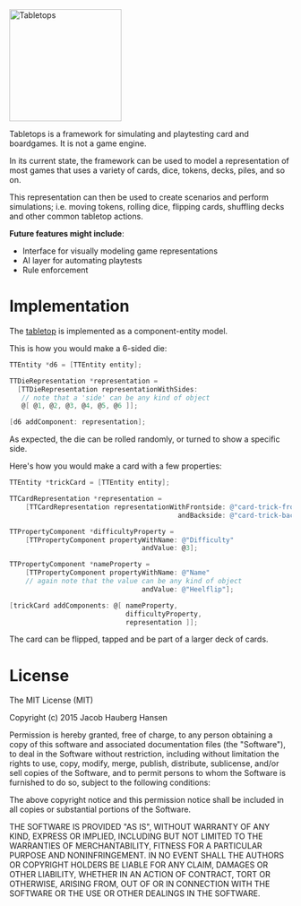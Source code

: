 <img width="200" src="https://rawgit.com/jhauberg/Tabletops/master/logo.svg" alt="Tabletops">

Tabletops is a framework for simulating and playtesting card and boardgames. It is not a game engine.

In its current state, the framework can be used to model a representation of most games that uses a variety of cards, dice, tokens, decks, piles, and so on.

This representation can then be used to create scenarios and perform simulations; i.e. moving tokens, rolling dice, flipping cards, shuffling decks and other common tabletop actions.

**Future features might include**:

  * Interface for visually modeling game representations
  * AI layer for automating playtests
  * Rule enforcement

# Implementation

The [tabletop](https://github.com/jhauberg/Tabletops/tree/master/tabletop) is implemented as a component-entity model.

This is how you would make a 6-sided die:

```objective-c
TTEntity *d6 = [TTEntity entity];

TTDieRepresentation *representation =
  [TTDieRepresentation representationWithSides:
   // note that a 'side' can be any kind of object
   @[ @1, @2, @3, @4, @5, @6 ]];

[d6 addComponent: representation];
```

As expected, the die can be rolled randomly, or turned to show a specific side.

Here's how you would make a card with a few properties:

```objective-c
TTEntity *trickCard = [TTEntity entity];

TTCardRepresentation *representation =
    [TTCardRepresentation representationWithFrontside: @"card-trick-front-heelflip.png"
                                          andBackside: @"card-trick-back.png"];

TTPropertyComponent *difficultyProperty =
    [TTPropertyComponent propertyWithName: @"Difficulty"
                                 andValue: @3];

TTPropertyComponent *nameProperty =
    [TTPropertyComponent propertyWithName: @"Name"
    // again note that the value can be any kind of object
                                 andValue: @"Heelflip"];

[trickCard addComponents: @[ nameProperty,
                             difficultyProperty,
                             representation ]];
```

The card can be flipped, tapped and be part of a larger deck of cards.

# License

The MIT License (MIT)

Copyright (c) 2015 Jacob Hauberg Hansen

Permission is hereby granted, free of charge, to any person obtaining a copy
of this software and associated documentation files (the "Software"), to deal
in the Software without restriction, including without limitation the rights
to use, copy, modify, merge, publish, distribute, sublicense, and/or sell
copies of the Software, and to permit persons to whom the Software is
furnished to do so, subject to the following conditions:

The above copyright notice and this permission notice shall be included in all
copies or substantial portions of the Software.

THE SOFTWARE IS PROVIDED "AS IS", WITHOUT WARRANTY OF ANY KIND, EXPRESS OR
IMPLIED, INCLUDING BUT NOT LIMITED TO THE WARRANTIES OF MERCHANTABILITY,
FITNESS FOR A PARTICULAR PURPOSE AND NONINFRINGEMENT. IN NO EVENT SHALL THE
AUTHORS OR COPYRIGHT HOLDERS BE LIABLE FOR ANY CLAIM, DAMAGES OR OTHER
LIABILITY, WHETHER IN AN ACTION OF CONTRACT, TORT OR OTHERWISE, ARISING FROM,
OUT OF OR IN CONNECTION WITH THE SOFTWARE OR THE USE OR OTHER DEALINGS IN THE
SOFTWARE.
